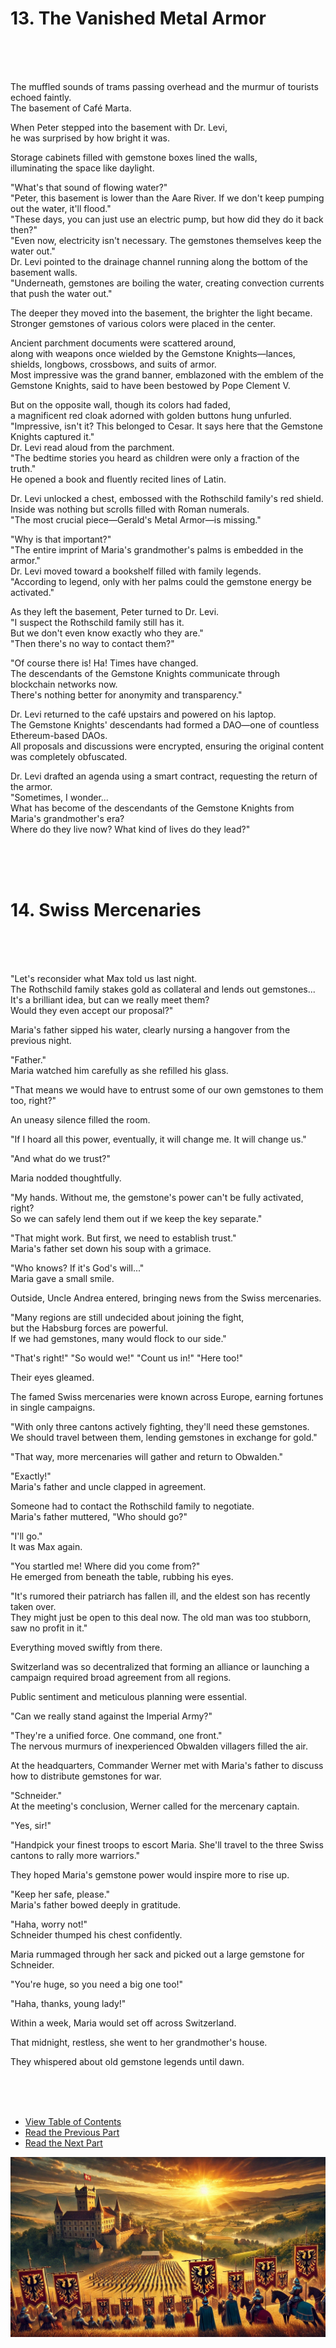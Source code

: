 # 13. The Vanished Metal Armor <br>
<br><br><br>

The muffled sounds of trams passing overhead and the murmur of tourists echoed faintly. <br>
The basement of Café Marta. <br>

When Peter stepped into the basement with Dr. Levi, <br>
he was surprised by how bright it was. <br>

Storage cabinets filled with gemstone boxes lined the walls, <br>
illuminating the space like daylight. <br>

"What's that sound of flowing water?" <br>
"Peter, this basement is lower than the Aare River. If we don't keep pumping out the water, it'll flood." <br>
"These days, you can just use an electric pump, but how did they do it back then?" <br>
"Even now, electricity isn't necessary. The gemstones themselves keep the water out." <br>
Dr. Levi pointed to the drainage channel running along the bottom of the basement walls. <br>
"Underneath, gemstones are boiling the water, creating convection currents that push the water out." <br>

The deeper they moved into the basement, the brighter the light became. <br>
Stronger gemstones of various colors were placed in the center. <br>

Ancient parchment documents were scattered around, <br>
along with weapons once wielded by the Gemstone Knights—lances, shields, longbows, crossbows, and suits of armor. <br>
Most impressive was the grand banner, emblazoned with the emblem of the Gemstone Knights, said to have been bestowed by Pope Clement V. <br>

But on the opposite wall, though its colors had faded, <br>
a magnificent red cloak adorned with golden buttons hung unfurled. <br>
"Impressive, isn't it? This belonged to Cesar. It says here that the Gemstone Knights captured it." <br>
Dr. Levi read aloud from the parchment. <br>
"The bedtime stories you heard as children were only a fraction of the truth." <br>
He opened a book and fluently recited lines of Latin. <br>

Dr. Levi unlocked a chest, embossed with the Rothschild family's red shield. <br>
Inside was nothing but scrolls filled with Roman numerals. <br>
"The most crucial piece—Gerald's Metal Armor—is missing." <br>

"Why is that important?" <br>
"The entire imprint of Maria's grandmother's palms is embedded in the armor." <br>
Dr. Levi moved toward a bookshelf filled with family legends. <br>
"According to legend, only with her palms could the gemstone energy be activated." <br>

As they left the basement, Peter turned to Dr. Levi. <br>
"I suspect the Rothschild family still has it. <br>
But we don't even know exactly who they are." <br>
"Then there's no way to contact them?" <br>

"Of course there is! Ha! Times have changed. <br>
The descendants of the Gemstone Knights communicate through blockchain networks now. <br>
There's nothing better for anonymity and transparency." <br>

Dr. Levi returned to the café upstairs and powered on his laptop. <br>
The Gemstone Knights' descendants had formed a DAO—one of countless Ethereum-based DAOs. <br>
All proposals and discussions were encrypted, ensuring the original content was completely obfuscated. <br>

Dr. Levi drafted an agenda using a smart contract, requesting the return of the armor. <br>
"Sometimes, I wonder... <br>
What has become of the descendants of the Gemstone Knights from Maria's grandmother's era? <br>
Where do they live now? What kind of lives do they lead?" <br>

<br><br><br>

# 14. Swiss Mercenaries <br>
<br><br><br>

"Let's reconsider what Max told us last night. <br>
The Rothschild family stakes gold as collateral and lends out gemstones... <br>
It's a brilliant idea, but can we really meet them? <br>
Would they even accept our proposal?" <br>

Maria's father sipped his water, clearly nursing a hangover from the previous night. <br>

"Father." <br>
Maria watched him carefully as she refilled his glass. <br>

"That means we would have to entrust some of our own gemstones to them too, right?" <br>

An uneasy silence filled the room. <br>

"If I hoard all this power, eventually, it will change me. It will change us." <br>

"And what do we trust?" <br>

Maria nodded thoughtfully. <br>

"My hands. Without me, the gemstone's power can't be fully activated, right? <br>
So we can safely lend them out if we keep the key separate." <br>

"That might work. But first, we need to establish trust." <br>
Maria's father set down his soup with a grimace. <br>

"Who knows? If it's God's will..." <br>
Maria gave a small smile. <br>

Outside, Uncle Andrea entered, bringing news from the Swiss mercenaries. <br>

"Many regions are still undecided about joining the fight, <br>
but the Habsburg forces are powerful. <br>
If we had gemstones, many would flock to our side." <br>

"That's right!" "So would we!" "Count us in!" "Here too!" <br>

Their eyes gleamed. <br>

The famed Swiss mercenaries were known across Europe, earning fortunes in single campaigns. <br>

"With only three cantons actively fighting, they'll need these gemstones. <br>
We should travel between them, lending gemstones in exchange for gold." <br>

"That way, more mercenaries will gather and return to Obwalden." <br>

"Exactly!" <br>
Maria's father and uncle clapped in agreement. <br>

Someone had to contact the Rothschild family to negotiate. <br>
Maria's father muttered, "Who should go?" <br>

"I'll go." <br>
It was Max again. <br>

"You startled me! Where did you come from?" <br>
He emerged from beneath the table, rubbing his eyes. <br>

"It's rumored their patriarch has fallen ill, and the eldest son has recently taken over. <br>
They might just be open to this deal now. The old man was too stubborn, saw no profit in it." <br>

Everything moved swiftly from there. <br>

Switzerland was so decentralized that forming an alliance or launching a campaign required broad agreement from all regions. <br>

Public sentiment and meticulous planning were essential. <br>

"Can we really stand against the Imperial Army?" <br>

"They're a unified force. One command, one front." <br>
The nervous murmurs of inexperienced Obwalden villagers filled the air. <br>

At the headquarters, Commander Werner met with Maria's father to discuss how to distribute gemstones for war. <br>

"Schneider." <br>
At the meeting's conclusion, Werner called for the mercenary captain. <br>

"Yes, sir!" <br>

"Handpick your finest troops to escort Maria. She'll travel to the three Swiss cantons to rally more warriors." <br>

They hoped Maria's gemstone power would inspire more to rise up. <br>

"Keep her safe, please." <br>
Maria's father bowed deeply in gratitude. <br>

"Haha, worry not!" <br>
Schneider thumped his chest confidently. <br>

Maria rummaged through her sack and picked out a large gemstone for Schneider. <br>

"You're huge, so you need a big one too!" <br>

"Haha, thanks, young lady!" <br>

Within a week, Maria would set off across Switzerland. <br>

That midnight, restless, she went to her grandmother's house. <br>

They whispered about old gemstone legends until dawn. <br>

<br><br><br>

* [View Table of Contents](content_en.md) <br>
* [Read the Previous Part](/01_gemston/EN/EN_11-12.md) <br>
* [Read the Next Part](/01_gemston/EN/EN_15.md) <br>

![alt text](/GemSTON_Fantasy_1/images/ch-2-04-Habsburg_palace.webp)
